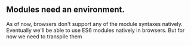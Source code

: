 <div class="box--ruled">
  <h2>Modules need an environment.</h2>
</div>

<aside class="notes">
  As of now, browsers don't support any of the module syntaxes natively.
  Eventually we'll be able to use ES6 modules natively in browsers.
But for now we need to transpile them
</aside>
